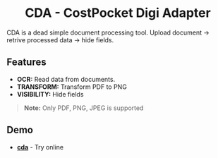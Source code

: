 <h1 align="center">
  CDA - CostPocket Digi Adapter
</h1>

CDA is a dead simple document processing tool. Upload document -> retrive processed data -> hide fields.

## Features

- **OCR:** Read data from documents.
- **TRANSFORM:** Transform PDF to PNG
- **VISIBILITY:** Hide fields

> **Note:** Only PDF, PNG, JPEG is supported

## Demo

- [**cda**](https://cda-six.vercel.app) - Try online
